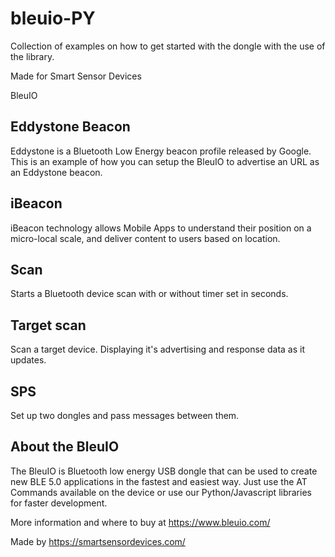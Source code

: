 # bleuio-PY

Collection of examples on how to get started with the dongle with the use of the library.

Made for Smart Sensor Devices

BleuIO




## Eddystone Beacon


Eddystone is a Bluetooth Low Energy beacon profile released by Google. This is an example of how you can setup the BleuIO to advertise an URL as an Eddystone beacon.



## iBeacon


iBeacon technology allows Mobile Apps to understand their position on a micro-local scale, and deliver content to users based on location.



## Scan


Starts a Bluetooth device scan with or without timer set in seconds.



## Target scan


Scan a target device. Displaying it's advertising and response data as it updates.


## SPS

Set up two dongles and pass messages between them.

## About the BleuIO
The BleuIO is Bluetooth low energy USB dongle that can be used to create new BLE 5.0 applications in the fastest and easiest way. Just use the AT Commands available on the device or use our Python/Javascript libraries for faster development.


More information and where to buy at https://www.bleuio.com/


Made by https://smartsensordevices.com/
